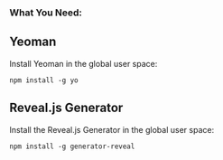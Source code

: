 ###  What You Need:
## Yeoman

Install Yeoman in the global user space:

```
npm install -g yo
```

## Reveal.js Generator

Install the Reveal.js Generator in the global user space:

```
npm install -g generator-reveal
```
